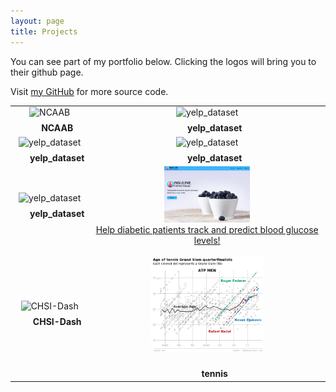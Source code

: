 ```yaml
---
layout: page
title: Projects
---
```


You can see part of my portfolio below. Clicking the logos will bring you to their github page.

Visit [my GitHub](https://github.com/gyhou/) for more source code.

<table id="repo-table">
<tbody>
<tr>
    <td id="NCAAB"><center>
      <a><img alt="NCAAB" width="180" height="90" style="object-fit: contain;" src=""></a>
      <div style="margin-top: 0.5rem"><i class="fa fa-star"></i><span class="stars" style="margin-right: 1rem; margin-left: 0.5rem"></span><b>NCAAB</b></div>
      <a class="repo-description"></a>
    </center></td>
    <td id="yelp_dataset"><center>
      <a><img alt="yelp_dataset" width="180" height="90" style="object-fit: contain;" src="g"></a>
      <div style="margin-top: 0.5rem"><i class="fa fa-star"></i><span class="stars" style="margin-right: 1rem; margin-left: 0.5rem"></span><b>yelp_dataset</b></div>
      <a class="repo-description"></a>
    </center></td>
</tr>
<tr>
    <td id="yelp_dataset"><center>
      <a><img alt="yelp_dataset" width="180" height="90" style="object-fit: contain;" src=""></a>
      <div style="margin-top: 0.5rem"><i class="fa fa-star"></i><span class="stars" style="margin-right: 1rem; margin-left: 0.5rem"></span><b>yelp_dataset</b></div>
      <a class="repo-description"></a>
    </center></td>
    <td id="yelp_dataset"><center>
      <a><img title="yelp_dataset" alt="yelp_dataset" width="180" height="90" style="object-fit: contain;" src=""></a>
      <div style="margin-top: 0.5rem"><i class="fa fa-star"></i><span class="stars" style="margin-right: 1rem; margin-left: 0.5rem"></span><b>yelp_dataset</b></div>
      <a class="repo-description"></a>
    </center></td>
</tr>
<tr>
    <td id="yelp_dataset"><center>
      <a><img alt="yelp_dataset" width="180" height="90" style="object-fit: contain;" src=""></a>
      <div style="margin-top: 0.5rem"><i class="fa fa-star"></i><span class="stars" style="margin-right: 1rem; margin-left: 0.5rem"></span><b>yelp_dataset</b></div>
      <a class="repo-description"></a>
    </center></td>
    <td id="diabetes-manager"><center>
      <a href="https://github.com/Build-Week-Diabetes-Manager"><img alt="diabetes-manager" width="180" height="90" style="object-fit: contain;" src="img/diabetes-manager.png"></a>
      <div><a class="repo-description" href="https://github.com/Build-Week-Diabetes-Manager">Help diabetic patients track and predict blood glucose levels!</a></div>
    </center></td>
</tr>
<tr>
    <td id="CHSI-Dash"><center>
      <a><img alt="CHSI-Dash" width="180" height="180" style="object-fit: contain;" src="https://github.com/gyhou/CHSI-Dash/raw/master/pictures/02.gif"></a>
      <div style="margin-top: 0.5rem"><i class="fa fa-star"></i><span class="stars" style="margin-right: 1rem; margin-left: 0.5rem"></span><b>CHSI-Dash</b></div>
      <a class="repo-description"></a>
    </center></td>
    <td id="tennis"><center>
      <a><img alt="tennis" width="180" height="180" style="object-fit: contain;" src="https://github.com/gyhou/tennis/raw/master/img/ATP_age.png"></a>
      <div style="margin-top: 0.5rem"><i class="fa fa-star"></i><span class="stars" style="margin-right: 1rem; margin-left: 0.5rem"></span><b>tennis</b></div>
      <a class="repo-description"></a>
    </center></td>
</tr>
</tbody>
</table>
